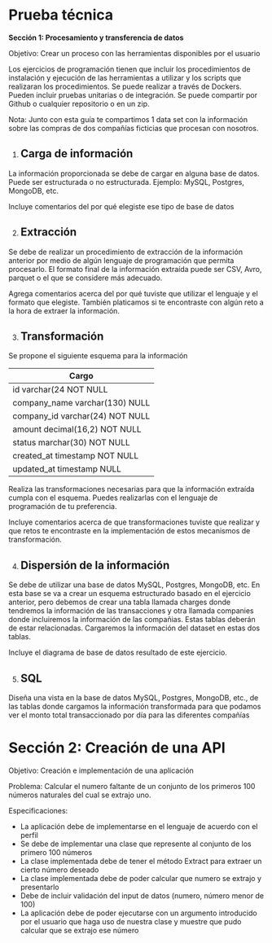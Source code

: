 # **Prueba técnica**

**Sección 1: Procesamiento y transferencia de datos**

Objetivo: Crear un proceso con las herramientas disponibles por el usuario

Los ejercicios de programación tienen que incluir los procedimientos de instalación y ejecución de las herramientas a utilizar y los scripts que realizaran los procedimientos. Se puede realizar a través de Dockers. Pueden incluir pruebas unitarias o de integración. Se puede compartir por Github o cualquier repositorio o en un zip.

Nota: Junto con esta guía te compartimos 1 data set con la información sobre las compras de dos compañías ficticias que procesan con nosotros.

1. ## **Carga de información**

La información proporcionada se debe de cargar en alguna base de datos. Puede ser estructurada o no estructurada. Ejemplo: MySQL, Postgres, MongoDB, etc.

Incluye comentarios del por qué elegiste ese tipo de base de datos

2. ## **Extracción**

Se debe de realizar un procedimiento de extracción de la información anterior por medio de algún lenguaje de programación que permita procesarlo. El formato final de la información extraída puede ser CSV, Avro, parquet o el que se considere más adecuado.

Agrega comentarios acerca del por qué tuviste que utilizar el lenguaje y el formato que elegiste. También platicamos si te encontraste con algún reto a la hora de extraer la información.

3. ## **Transformación**

Se propone el siguiente esquema para la información

| Cargo |
| ----- |
| id varchar(24 NOT NULL |
| company\_name varchar(130) NULL |
| company\_id varchar(24) NOT NULL |
| amount decimal(16,2) NOT NULL |
| status marchar(30) NOT NULL |
| created\_at timestamp NOT NULL |
| updated\_at timestamp NULL |

Realiza las transformaciones necesarias para que la información extraída cumpla con el esquema. Puedes realizarlas con el lenguaje de programación de tu preferencia.

Incluye comentarios acerca de que transformaciones tuviste que realizar y que retos te encontraste en la implementación de estos mecanismos de transformación.

4. ## **Dispersión de la información**

   

Se debe de utilizar una base de datos MySQL, Postgres, MongoDB, etc. En esta base se va a crear un esquema estructurado basado en el ejercicio anterior, pero debemos de crear una tabla llamada charges donde tendremos la información de las transacciones y otra llamada companies donde incluiremos la información de las compañias. Estas tablas deberán de estar relacionadas. Cargaremos la información del dataset en estas dos tablas.

Incluye el diagrama de base de datos resultado de este ejercicio.

5. ## **SQL**

Diseña una vista en la base de datos MySQL, Postgres, MongoDB, etc., de las tablas donde cargamos la información transformada para que podamos ver el monto total transaccionado por día para las diferentes compañías

# **Sección 2: Creación de una API**

Objetivo: Creación e implementación de una aplicación

Problema: Calcular el numero faltante de un conjunto de los primeros 100 números naturales del cual se extrajo uno.

Especificaciones:

- La aplicación debe de implementarse en el lenguaje de acuerdo con el perfil  
- Se debe de implementar una clase que represente al conjunto de los primero 100 números  
- La clase implementada debe de tener el método Extract para extraer un cierto número deseado  
- La clase implementada debe de poder calcular que numero se extrajo y presentarlo  
- Debe de incluir validación del input de datos (numero, número menor de 100\)  
- La aplicación debe de poder ejecutarse con un argumento introducido por el usuario que haga uso de nuestra clase y muestre que pudo calcular que se extrajo ese número